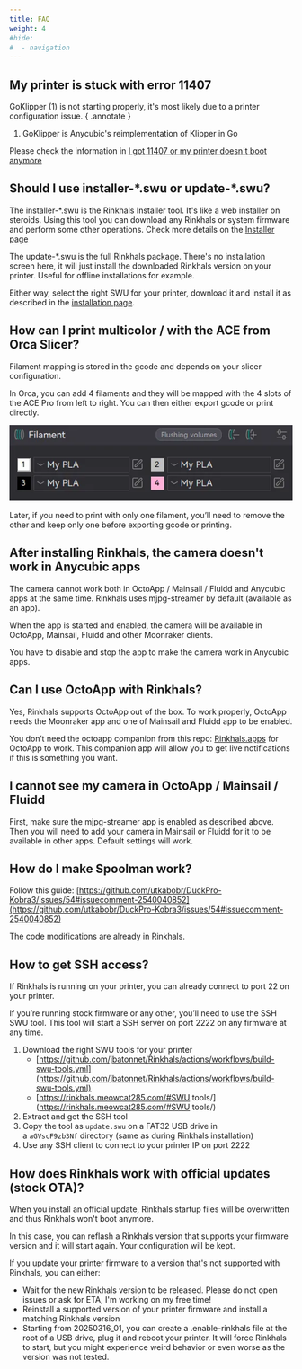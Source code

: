 ```yaml
---
title: FAQ
weight: 4
#hide:
#  - navigation
---
```


## My printer is stuck with error 11407
GoKlipper (1) is not starting properly, it's most likely due to a printer configuration issue.
{ .annotate }

1. GoKlipper is Anycubic's reimplementation of Klipper in Go

Please check the information in [I got 11407 or my printer doesn't boot anymore](Rinkhals/printer-configuration.md#i-got-11407-or-my-printer-doesnt-boot-anymore)

## Should I use installer-\*.swu or update-\*.swu?

The installer-\*.swu is the Rinkhals Installer tool. It's like a web installer on steroids. Using this tool you can download any Rinkhals or system firmware and perform some other operations. Check more details on the [Installer page](Rinkhals/rinkhals-installer.md)

The update-\*.swu is the full Rinkhals package. There's no installation screen here, it will just install the downloaded Rinkhals version on your printer. Useful for offline installations for example.

Either way, select the right SWU for your printer, download it and install it as described in the [installation page](Rinkhals/installation-and-firmware-updates.md).

## How can I print multicolor / with the ACE from Orca Slicer?
Filament mapping is stored in the gcode and depends on your slicer configuration.

In Orca, you can add 4 filaments and they will be mapped with the 4 slots of the ACE Pro from left to right. You can then either export gcode or print directly.

![Orca Slicer Filament settings panel with 4 filaments](./assets/orca-filament.webp)

Later, if you need to print with only one filament, you’ll need to remove the other and keep only one before exporting gcode or printing.

## After installing Rinkhals, the camera doesn't work in Anycubic apps

The camera cannot work both in OctoApp / Mainsail / Fluidd and Anycubic apps at the same time.
Rinkhals uses mjpg-streamer by default (available as an app).

When the app is started and enabled, the camera will be available in OctoApp, Mainsail, Fluidd and other Moonraker clients.

You have to disable and stop the app to make the camera work in Anycubic apps.

## Can I use OctoApp with Rinkhals?
Yes, Rinkhals supports OctoApp out of the box. To work properly, OctoApp needs the Moonraker app and one of Mainsail and Fluidd app to be enabled.

You don’t need the octoapp companion from this repo: [Rinkhals.apps](https://github.com/jbatonnet/Rinkhals.apps/) for OctoApp to work. This companion app will allow you to get live notifications if this is something you want.

## I cannot see my camera in OctoApp / Mainsail / Fluidd

First, make sure the mjpg-streamer app is enabled as described above. Then you will need to add your camera in Mainsail or Fluidd for it to be available in other apps. Default settings will work.

## How do I make Spoolman work?
Follow this guide: [https://github.com/utkabobr/DuckPro-Kobra3/issues/54#issuecomment-2540040852](https://github.com/utkabobr/DuckPro-Kobra3/issues/54#issuecomment-2540040852)

The code modifications are already in Rinkhals.

## How to get SSH access?
If Rinkhals is running on your printer, you can already connect to port 22 on your printer.

If you’re running stock firmware or any other, you’ll need to use the SSH SWU tool. This tool will start a SSH server on port 2222 on any firmware at any time.

1. Download the right SWU tools for your printer
    - [https://github.com/jbatonnet/Rinkhals/actions/workflows/build-swu-tools.yml](https://github.com/jbatonnet/Rinkhals/actions/workflows/build-swu-tools.yml)
    - [https://rinkhals.meowcat285.com/#SWU tools/](https://rinkhals.meowcat285.com/#SWU tools/)
2. Extract and get the SSH tool
3. Copy the tool as `update.swu` on a FAT32 USB drive in a `aGVscF9zb3Nf` directory (same as during Rinkhals installation)
4. Use any SSH client to connect to your printer IP on port 2222


## How does Rinkhals work with official updates (stock OTA)?
When you install an official update, Rinkhals startup files will be overwritten and thus Rinkhals won't boot anymore.

In this case, you can reflash a Rinkhals version that supports your firmware version and it will start again. Your configuration will be kept.

If you update your printer firmware to a version that's not supported with Rinkhals, you can either:

- Wait for the new Rinkhals version to be released. Please do not open issues or ask for ETA, I'm working on my free time!
- Reinstall a supported version of your printer firmware and install a matching Rinkhals version
- Starting from 20250316_01, you can create a .enable-rinkhals file at the root of a USB drive, plug it and reboot your printer. It will force Rinkhals to start, but you might experience weird behavior or even worse as the version was not tested.
